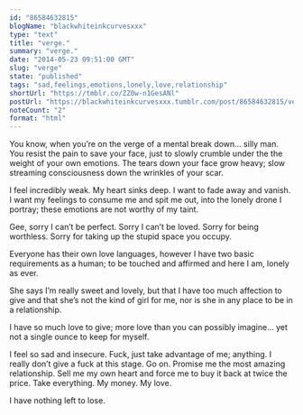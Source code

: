 ```yaml
---
id: "86584632815"
blogName: "blackwhiteinkcurvesxxx"
type: "text"
title: "verge."
summary: "verge."
date: "2014-05-23 09:51:00 GMT"
slug: "verge"
state: "published"
tags: "sad,feelings,emotions,lonely,love,relationship"
shortUrl: "https://tmblr.co/ZZ0w-n1GesANl"
postUrl: "https://blackwhiteinkcurvesxxx.tumblr.com/post/86584632815/verge"
noteCount: "2"
format: "html"
---
```


You know, when you’re on the verge of a mental break down… silly man. You resist the pain to save your face, just to slowly crumble under the the weight of your own emotions. The tears down your face grow heavy; slow streaming consciousness down the wrinkles of your scar.

I feel incredibly weak. My heart sinks deep. I want to fade away and vanish. I want my feelings to consume me and spit me out, into the lonely drone I portray; these emotions are not worthy of my taint.

Gee, sorry I can’t be perfect. Sorry I can’t be loved. Sorry for being worthless. Sorry for taking up the stupid space you occupy.

Everyone has their own love languages, however I have two basic requirements as a human; to be touched and affirmed and here I am, lonely as ever. 

She says I’m really sweet and lovely, but that I have too much affection to give and that she’s not the kind of girl for me, nor is she in any place to be in a relationship.

I have so much love to give; more love than you can possibly imagine… yet not a single ounce to keep for myself.

I feel so sad and insecure. Fuck, just take advantage of me; anything. I really don’t give a fuck at this stage. Go on. Promise me the most amazing relationship. Sell me my own heart and force me to buy it back at twice the price. Take everything. My money. My love.

I have nothing left to lose.